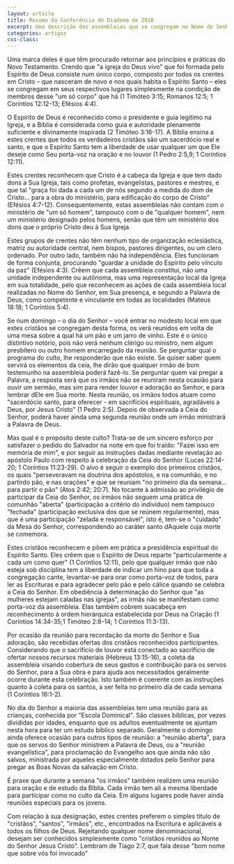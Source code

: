 ```yaml
---
layout: article
title: Resumo da Conferência de Diadema de 2016
excerpt: Uma descrição das assembleias que se congregam no Nome do Senhor Jesus Cristo, na condição de membros do Corpo de Cristo (e não de uma denominação).
categories: artigos
css-class: 
---
```



<p>Uma marca deles é que têm procurado retornar aos princípios e práticas do Novo Testamento. Crendo que "a igreja do Deus vivo" que foi formada pelo Espírito de Deus consiste num único corpo, composto por todos os crentes em Cristo – que nasceram de novo e nos quais habita o Espírito Santo – eles se congregam em seus respectivos lugares simplesmente na condição de membros desse "um só corpo" que há (1 Timóteo 3:15; Romanos 12:5; 1 Coríntios 12:12-13; Efésios 4:4).</p>

<p>O Espírito de Deus é reconhecido como o presidente e guia legítimo na Igreja, e a Bíblia é considerada como guia e autoridade plenamente suficiente e divinamente inspirada (2 Timóteo 3:16-17). A Bíblia ensina a estes crentes que todos os verdadeiros cristãos são um sacerdócio real e santo, e que o Espírito Santo tem a liberdade de usar qualquer um que Ele deseje como Seu porta-voz na oração e no louvor (1 Pedro 2:5,9; 1 Coríntios 12:11).</p>

<p>Estes crentes reconhecem que Cristo é a cabeça da Igreja e que tem dado dons a Sua Igreja, tais como profetas, evangelistas, pastores e mestres, e que tal "graça foi dada a cada um de nós segundo a medida do dom de Cristo... para a obra do ministério, para edificação do corpo de Cristo" (Efésios 4:7-12). Consequentemente, estas assembleias não contam com o ministério de "um só homem", tampouco com o de "qualquer homem", nem um ministério designado pelos homens, senão que têm um ministério dos dons que o próprio Cristo deu à Sua Igreja.</p>

<p>Estes grupos de crentes não têm nenhum tipo de organização eclesiástica, matriz ou autoridade central, nem bispos, pastores dirigentes, ou um clero ordenado. Por outro lado, também não há independência. Eles funcionam de forma conjunta, procurando "guardar a unidade do Espírito pelo vínculo da paz" (Efésios 4:3). Crêem que cada assembleia constitui, não uma unidade independente ou autônoma, mas uma representação local da Igreja em sua totalidade, pelo que reconhecem as ações de cada assembleia local realizadas no Nome do Senhor, em Sua presença, e segundo a Palavra de Deus, como competente e vinculante em todas as localidades (Mateus 18:18; 1 Coríntios 5:4).</p>

<p>Se num domingo – o dia do Senhor – você entrar no modesto local em que estes cristãos se congregam desta forma, os verá reunidos em volta de uma mesa sobre a qual há um pão e um jarro de vinho. Este é o único distintivo notório, pois não verá nenhum clérigo ou ministro, nem algum presbítero ou outro homem encarregado da reunião. Se perguntar qual o programa do culto, lhe responderão que não existe. Se quiser saber quem servirá os elementos da ceia, lhe dirão que qualquer irmão de bom testemunho na assembleia poderá fazê-lo. Se perguntar quem vai pregar a Palavra, a resposta será que os irmãos não se reuniram nesta ocasião para ouvir um sermão, mas sim para render louvor e adoração ao Senhor, e para lembrar dEle em Sua morte. Nesta reunião, os irmãos todos atuam como "sacerdócio santo, para oferecer - em sacrifícios espirituais, agradáveis a Deus, por Jesus Cristo" (1 Pedro 2:5). Depois de observada a Ceia do Senhor, poderá haver ainda uma segunda reunião onde um irmão ministrará a Palavra de Deus.</p>

<p>Mas qual é o propósito deste culto? Trata-se de um sincero esforço por satisfazer o pedido do Salvador na noite em que foi traído: "Fazei isso em memória de mim", e por seguir as instruções dadas mediante revelação ao apóstolo Paulo com respeito à celebração da Ceia do Senhor (Lucas 22:14-20; 1 Coríntios 11:23-29). O alvo é seguir o exemplo dos primeiros cristãos, os quais "perseveravam na doutrina dos apóstolos, e na comunhão, e no partirdo pão, e nas orações" e que se reuniam "no primeiro dia da semana... para partir o pão" (Atos 2:42; 20:7). No tocante à admissão ao privilégio de participar da Ceia do Senhor, os irmãos não seguem uma prática de comunhão "aberta" (participação a critério do indivíduo) nem tampouco "fechada" (participação exclusiva dos que se reúnem regularmente), mas que é uma participação "zelada e responsável", isto é, tem-se o "cuidado" da Mesa do Senhor, correspondendo ao caráter santo dAquele cuja morte se comemora.</p>

<p>Estes cristãos reconhecem e põem em prática a presidência espiritual do Espírito Santo. Eles crêem que o Espírito de Deus reparte "particularmente a cada um como quer" (1 Coríntios 12:11), pelo que qualquer irmão que não esteja sob disciplina tem a liberdade de indicar um hino para que toda a congregação cante, levantar-se para orar como porta-voz de todos, para ler as Escrituras e para agradecer pelo pão e pelo cálice quando se celebra a Ceia do Senhor. Em obediência à determinação do Senhor que "as mulheres estejam caladas nas igrejas", as irmãs não se manifestam como porta-voz da assembleia. Elas também cobrem suacabeça em reconhecimento à ordem hierárquica estabelecida por Deus na Criação (1 Coríntios 14:34-35;1 Timóteo 2:8-14; 1 Coríntios 11:3-13). </p>

<p>Por ocasião da reunião para recordação da morte do Senhor e Sua adoração, são recebidas ofertas dos cristãos reconhecidos participantes. Considerando que o sacrifício de louvor está conectado ao sacrifício de ofertar nossos recursos materiais (Hebreus 13:15-16), a coleta da assembleia visando cobertura de seus gastos e contribuição para os servos do Senhor, para a Sua obra e para ajuda aos necessitados geralmente ocorre durante esta celebração. Isto também é coerente com as instruções quanto à coleta para os santos, a ser feita no primeiro dia de cada semana (1 Coríntios 16:1-2). </p>

<p>No dia do Senhor a maioria das assembleias tem uma reunião para as crianças, conhecida por "Escola Dominical". São classes bíblicas, por vezes divididas por idades, enquanto que os adultos eventualmente se ajuntam nesta hora para ter um estudo bíblico separado. Geralmente o domingo ainda oferece ocasião para outros tipos de reunião: a "reunião aberta", para que os servos do Senhor ministrem a Palavra de Deus, ou a "reunião evangelística", para proclamação do Evangelho aos que ainda não são salvos, ministrada por aqueles especialmente dotados pelo Senhor para pregar as Boas Novas da salvação em Cristo.</p>

<p>É praxe que durante a semana "os irmãos" também realizem uma reunião para oração e de estudo da Bíblia. Cada irmão tem ali a mesma liberdade para participar como no culto da Ceia. Em alguns lugares pode haver ainda reuniões especiais para os jovens.</p>

<p>Com relação à sua designação, estes crentes preferem o simples título de "cristãos", "santos", "irmãos", etc., encontrados na Escritura e aplicáveis a todos os filhos de Deus. Rejeitando qualquer nome denominacional, desejam ser conhecidos simplesmente como "cristãos reunidos ao Nome do Senhor Jesus Cristo". Lembram de Tiago 2:7, que fala desse "bom nome que sobre vós foi invocado"</p>
